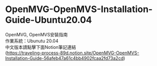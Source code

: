 # OpenMVG-OpenMVS-Installation-Guide-Ubuntu20.04
OpenMVG, OpenMVS安裝指南   
作業系統：Ubunutu 20.04   
中文版本請點擊下面Notion筆記連結   
(https://traveling-process-89d.notion.site/OpenMVG-OpenMVS-Installation-Guide-56afeb47a61c4bb4902fcaa2fd73a2cd)

